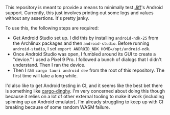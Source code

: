 This repository is meant to provide a means to minimally test [Jiff]'s Android
support. Currently, this just involves printing out some logs and values without
any assertions. It's pretty janky.

To use this, the following steps are required:

* Get Android Studio set up. I did this by installing `android-ndk-25` from the
Archlinux packages and then `android-studio`. Before running `android-studio`,
I set `export ANDROID_NDK_HOME=/opt/android-ndk`.
* Once Android Studio was open, I fumbled around its GUI to create a "device."
I used a Pixel 9 Pro. I followed a bunch of dialogs that I didn't understand.
Then I ran the device.
* Then I ran `cargo tauri android dev` from the root of this repository. The
first time will take a long while.

I'd also like to get Android testing in CI, and it seems like the best bet
there is something like [cargo-dinghy](https://github.com/sonos/dinghy). I'm
very concerned about doing this though because it relies on a lot of other
external tooling to make it work (including spinning up an Android emulator).
I'm already struggling to keep up with CI breaking because of some random
WASM failure.

[Jiff]: https://github.com/BurntSushi/jiff
